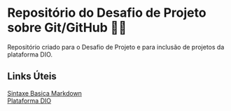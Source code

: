 # Repositório do Desafio de Projeto sobre Git/GitHub 🧙‍♂️ 
Repositório criado para o Desafio de Projeto e para inclusão de 
projetos da plataforma DIO. 

## Links Úteis 
 [Sintaxe Basica Markdown](https://www.markdownguide.org/basic-syntax/)</br>
 [Plataforma DIO](https://www.dio.me/)
